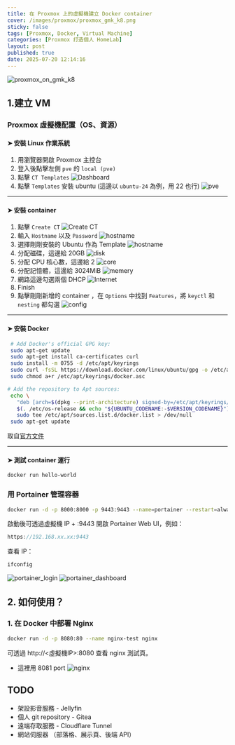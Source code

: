 ```yaml
---
title: 在 Proxmox 上的虛擬機建立 Docker container
cover: /images/proxmox/proxmox_gmk_k8.png
sticky: false
tags: [Proxmox, Docker, Virtual Machine]
categories: [Proxmox 打造個人 HomeLab]
layout: post
published: true
date: 2025-07-20 12:14:16
---
```

![proxmox_on_gmk_k8](/images/proxmox/proxmox_gmk_k8.png)

## 1.建立 VM

### Proxmox 虛擬機配置（OS、資源）

#### ➤ 安裝 Linux 作業系統

1. 用瀏覽器開啟 Proxmox 主控台
2. 登入後點擊左側 `pve` 的 `local (pve)`
3. 點擊 `CT Templates`
  ![Dashboard](/images/proxmox/ubuntu01.png)
4. 點擊 `Templates` 安裝 ubuntu (這邊以 `ubuntu-24` 為例，用 22 也行)
  ![pve](/images/proxmox/ubuntu02.png)

---

#### ➤ 安裝 container

1. 點擊 `Create CT`
  ![Create CT](/images/proxmox/create_container.png)
2. 輸入 `Hostname` 以及 `Password`
  ![hostname](/images/proxmox/hostname.png)
3. 選擇剛剛安裝的 Ubuntu 作為 Template
  ![hostname](/images/proxmox/docker_template.png)
4. 分配磁碟，這邊給 20GB
  ![disk](/images/proxmox/disk.png)
5. 分配 CPU 核心數，這邊給 2
  ![core](/images/proxmox/core.png)
6. 分配記憶體，這邊給 3024MiB
  ![memery](/images/proxmox/mem.png)
7. 網路這邊勾選兩個 DHCP
  ![Internet](/images/proxmox/network.png)
8. Finish
9. 點擊剛剛新增的 container ，在 `Options` 中找到 `Features`，將 `keyctl` 和 `nesting` 都勾選
  ![config](/images/proxmox/config.png)

---

#### ➤ 安裝 Docker

 ```bash
  # Add Docker's official GPG key:
  sudo apt-get update
  sudo apt-get install ca-certificates curl
  sudo install -m 0755 -d /etc/apt/keyrings
  sudo curl -fsSL https://download.docker.com/linux/ubuntu/gpg -o /etc/apt/keyrings/docker.asc
  sudo chmod a+r /etc/apt/keyrings/docker.asc

 # Add the repository to Apt sources:
  echo \
    "deb [arch=$(dpkg --print-architecture) signed-by=/etc/apt/keyrings/docker.asc] https://download.docker.com/linux/ubuntu \
    $(. /etc/os-release && echo "${UBUNTU_CODENAME:-$VERSION_CODENAME}") stable" | \
    sudo tee /etc/apt/sources.list.d/docker.list > /dev/null
  sudo apt-get update
  ```

 取自[官方文件](https://docs.docker.com/engine/install/ubuntu/)

 ---

#### ➤ 測試 container 運行

```bash
docker run hello-world
```

### 用 Portainer 管理容器

```bash
docker run -d -p 8000:8000 -p 9443:9443 --name=portainer --restart=always -v /var/run/docker.sock:/var/run/docker.sock -v portainer_data:/data portainer/portainer-ce
```

啟動後可透過虛擬機 IP + :9443 開啟 Portainer Web UI，例如：

```cpp
https://192.168.xx.xx:9443
```

查看 IP：

```bash
ifconfig
```

![portainer_login](/images/proxmox/portainer_login.png)
![portainer_dashboard](/images/proxmox/portainer_dashboard.png)

## 2. 如何使用？

### 1. 在 Docker 中部署 Nginx

```bash
docker run -d -p 8080:80 --name nginx-test nginx
```

可透過 http://<虛擬機IP>:8080 查看 nginx 測試頁。

- 這裡用 8081 port
![nginx](/images/proxmox/nginx.png)

## TODO

- 架設影音服務 - Jellyfin
- 個人 git repository - Gitea
- 遠端存取服務 - Cloudflare Tunnel
- 網站伺服器 （部落格、展示頁、後端 API）
